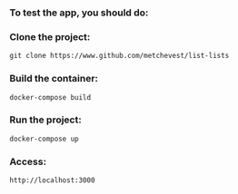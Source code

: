 ### To test the app, you should do:

### Clone the project:

`git clone https://www.github.com/metchevest/list-lists`

### Build the container:

`docker-compose build`

### Run the project:

`docker-compose up`

### Access:

`http://localhost:3000`
